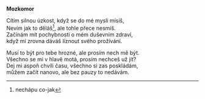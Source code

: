 __Mozkomor__

Cítím silnou úzkost, když se do mé mysli mísíš,  
Nevím jak to děláš[^1], ale tohle přece nesmíš.  
Začínám mít pochybnosti o mém duševním zdraví,  
když mi zrovna dáváš líznout svého prožívání.  

Musí to být pro tebe hrozné, ale prosím nech mě být.  
Všechno se mi v hlavě motá, prosím nechceš už jít?  
Dej mi aspoň chvíli času, všechno si zas poskládám,  
můžem začít nanovo, ale bez pauzy to nedávám.  

[^1]: nechápu co-jak 